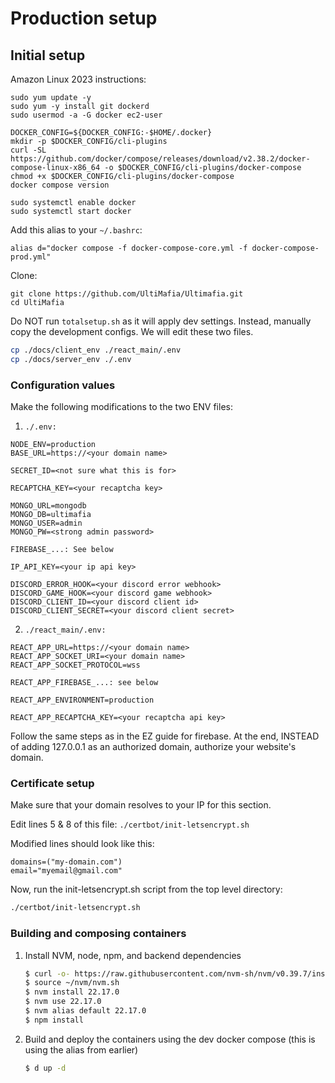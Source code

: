 # Production setup

## Initial setup

Amazon Linux 2023 instructions:
```
sudo yum update -y
sudo yum -y install git dockerd
sudo usermod -a -G docker ec2-user

DOCKER_CONFIG=${DOCKER_CONFIG:-$HOME/.docker}
mkdir -p $DOCKER_CONFIG/cli-plugins
curl -SL https://github.com/docker/compose/releases/download/v2.38.2/docker-compose-linux-x86_64 -o $DOCKER_CONFIG/cli-plugins/docker-compose
chmod +x $DOCKER_CONFIG/cli-plugins/docker-compose
docker compose version

sudo systemctl enable docker
sudo systemctl start docker
```

Add this alias to your `~/.bashrc`:
```
alias d="docker compose -f docker-compose-core.yml -f docker-compose-prod.yml"
```

Clone:
```
git clone https://github.com/UltiMafia/Ultimafia.git
cd UltiMafia
```

Do NOT run `totalsetup.sh` as it will apply dev settings.
Instead, manually copy the development configs. We will edit these two files.

```bash
cp ./docs/client_env ./react_main/.env
cp ./docs/server_env ./.env
```

### Configuration values

Make the following modifications to the two ENV files:

1. `./.env:`
```
NODE_ENV=production
BASE_URL=https://<your domain name>

SECRET_ID=<not sure what this is for>

RECAPTCHA_KEY=<your recaptcha key>

MONGO_URL=mongodb
MONGO_DB=ultimafia
MONGO_USER=admin
MONGO_PW=<strong admin password>

FIREBASE_...: See below

IP_API_KEY=<your ip api key>

DISCORD_ERROR_HOOK=<your discord error webhook>
DISCORD_GAME_HOOK=<your discord game webhook>
DISCORD_CLIENT_ID=<your discord client id>
DISCORD_CLIENT_SECRET=<your discord client secret>
```

2. `./react_main/.env:`
```
REACT_APP_URL=https://<your domain name>
REACT_APP_SOCKET_URI=<your domain name>
REACT_APP_SOCKET_PROTOCOL=wss

REACT_APP_FIREBASE_...: see below

REACT_APP_ENVIRONMENT=production

REACT_APP_RECAPTCHA_KEY=<your recaptcha api key>
```

Follow the same steps as in the EZ guide for firebase.
At the end, INSTEAD of adding 127.0.0.1 as an authorized domain, authorize your website's domain.

### Certificate setup

Make sure that your domain resolves to your IP for this section.

Edit lines 5 & 8 of this file:
`./certbot/init-letsencrypt.sh`

Modified lines should look like this:
```
domains=("my-domain.com")
email="myemail@gmail.com"
```

Now, run the init-letsencrypt.sh script from the top level directory:
```bash
./certbot/init-letsencrypt.sh
```

### Building and composing containers

1. Install NVM, node, npm, and backend dependencies
   ```bash
   $ curl -o- https://raw.githubusercontent.com/nvm-sh/nvm/v0.39.7/install.sh | bash
   $ source ~/nvm/nvm.sh
   $ nvm install 22.17.0
   $ nvm use 22.17.0
   $ nvm alias default 22.17.0
   $ npm install
   ```

2. Build and deploy the containers using the dev docker compose (this is using the alias from earlier)
   ```bash
   $ d up -d
   ```
